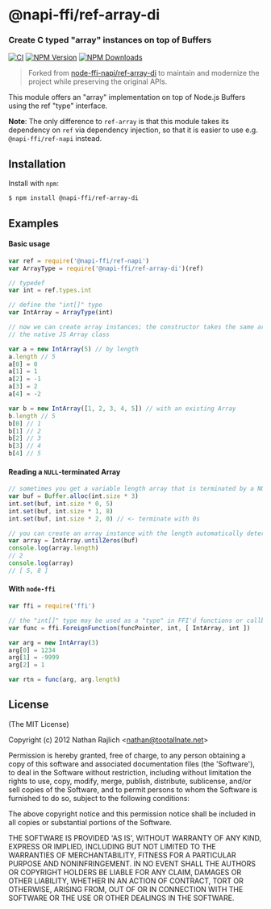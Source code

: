 @napi-ffi/ref-array-di
======================
### Create C typed "array" instances on top of Buffers

[![CI](https://github.com/napi-ffi/ref-array-di/actions/workflows/ci.yml/badge.svg)](https://github.com/napi-ffi/ref-array-di/actions/workflows/ci.yml)
[![NPM Version](https://img.shields.io/npm/v/@napi-ffi/ref-array-di.svg?style=flat)](https://npmjs.org/package/@napi-ffi/ref-array-di)
[![NPM Downloads](https://img.shields.io/npm/dm/@napi-ffi/ref-array-di.svg?style=flat)](https://npmjs.org/package/@napi-ffi/ref-array-di)

> Forked from [node-ffi-napi/ref-array-di](https://github.com/node-ffi-napi/ref-array-di) to maintain and modernize the project while preserving the original APIs.

This module offers an "array" implementation on top of Node.js Buffers using
the ref "type" interface.

**Note**: The only difference to `ref-array` is that this module takes its
dependency on `ref` via dependency injection, so that it is easier to use
e.g. `@napi-ffi/ref-napi` instead.

Installation
------------

Install with `npm`:

``` bash
$ npm install @napi-ffi/ref-array-di
```


Examples
--------

#### Basic usage

``` js
var ref = require('@napi-ffi/ref-napi')
var ArrayType = require('@napi-ffi/ref-array-di')(ref)

// typedef
var int = ref.types.int

// define the "int[]" type
var IntArray = ArrayType(int)

// now we can create array instances; the constructor takes the same arguments
// the native JS Array class

var a = new IntArray(5) // by length
a.length // 5
a[0] = 0
a[1] = 1
a[2] = -1
a[3] = 2
a[4] = -2

var b = new IntArray([1, 2, 3, 4, 5]) // with an existing Array
b.length // 5
b[0] // 1
b[1] // 2
b[2] // 3
b[3] // 4
b[4] // 5
```

#### Reading a `NULL`-terminated Array

``` js
// sometimes you get a variable length array that is terminated by a NULL byte.
var buf = Buffer.alloc(int.size * 3)
int.set(buf, int.size * 0, 5)
int.set(buf, int.size * 1, 8)
int.set(buf, int.size * 2, 0) // <- terminate with 0s

// you can create an array instance with the length automatically determined
var array = IntArray.untilZeros(buf)
console.log(array.length)
// 2
console.log(array)
// [ 5, 8 ]
```

#### With `node-ffi`

``` js
var ffi = require('ffi')

// the "int[]" type may be used as a "type" in FFI'd functions or callbacks
var func = ffi.ForeignFunction(funcPointer, int, [ IntArray, int ])

var arg = new IntArray(3)
arg[0] = 1234
arg[1] = -9999
arg[2] = 1

var rtn = func(arg, arg.length)
```


License
-------

(The MIT License)

Copyright (c) 2012 Nathan Rajlich &lt;nathan@tootallnate.net&gt;

Permission is hereby granted, free of charge, to any person obtaining
a copy of this software and associated documentation files (the
'Software'), to deal in the Software without restriction, including
without limitation the rights to use, copy, modify, merge, publish,
distribute, sublicense, and/or sell copies of the Software, and to
permit persons to whom the Software is furnished to do so, subject to
the following conditions:

The above copyright notice and this permission notice shall be
included in all copies or substantial portions of the Software.

THE SOFTWARE IS PROVIDED 'AS IS', WITHOUT WARRANTY OF ANY KIND,
EXPRESS OR IMPLIED, INCLUDING BUT NOT LIMITED TO THE WARRANTIES OF
MERCHANTABILITY, FITNESS FOR A PARTICULAR PURPOSE AND NONINFRINGEMENT.
IN NO EVENT SHALL THE AUTHORS OR COPYRIGHT HOLDERS BE LIABLE FOR ANY
CLAIM, DAMAGES OR OTHER LIABILITY, WHETHER IN AN ACTION OF CONTRACT,
TORT OR OTHERWISE, ARISING FROM, OUT OF OR IN CONNECTION WITH THE
SOFTWARE OR THE USE OR OTHER DEALINGS IN THE SOFTWARE.
